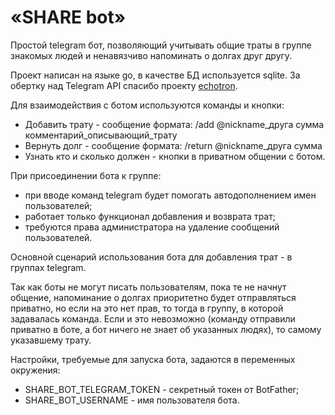 # «SHARE bot»

Простой telegram бот, позволяющий учитывать общие траты в группе знакомых людей и ненавязчиво напоминать о долгах друг другу. 

Проект написан на языке go, в качестве БД используется sqlite. За обертку над Telegram API спасибо проекту <a href="https://github.com/NicoNex/echotron/v3">echotron</a>.

Для взаимодействия с ботом используются команды и кнопки:
* Добавить трату - сообщение формата:
/add @nickname_друга сумма комментарий_описывающий_трату
* Вернуть долг - сообщение формата: 
/return @nickname_друга сумма
* Узнать кто и сколько должен - кнопки в приватном общении с ботом. 

При присоединении бота к группе:
* при вводе команд telegram будет помогать автодополнением имен пользователей;
* работает только функционал добавления и возврата трат;
* требуются права администратора на удаление сообщений пользователей.

Основной сценарий использования бота для добавления трат - в группах telegram.

Так как боты не могут писать пользователям, пока те не начнут общение, напоминание о долгах приоритетно будет отправляться приватно, но если на это нет прав, то тогда в группу, в которой задавалась команда. Если и это невозможно (команду отправили приватно в боте, а бот ничего не знает об указанных людях), то самому указавшему трату.

Настройки, требуемые для запуска бота, задаются в переменных окружения:
* SHARE_BOT_TELEGRAM_TOKEN - секретный токен от BotFather;
* SHARE_BOT_USERNAME - имя пользователя бота.